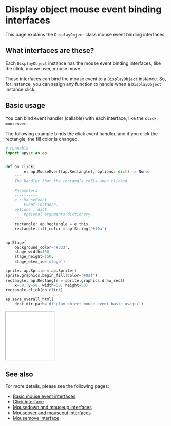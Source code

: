 # Display object mouse event binding interfaces

This page explains the `DisplayObject` class mouse event binding interfaces.

## What interfaces are these?

Each `DisplayObject` instance has the mouse event binding interfaces, like the click, mouse over, mouse move.

These interfaces can bind the mouse event to a `DisplayObject` instance. So, for instance, you can assign any function to handle when a `DisplayObject` instance click.

## Basic usage

You can bind event handler (callable) with each interface, like the `click`\, `mouseover`\.

The following example binds the click event handler, and if you click the rectangle, the fill color is changed.

```py
# runnable
import apysc as ap


def on_click(
        e: ap.MouseEvent[ap.Rectangle], options: dict) -> None:
    """
    The handler that the rectangle calls when clicked.

    Parameters
    ----------
    e : MouseEvent
        Event instance.
    options : dict
        Optional arguments dictionary.
    """
    rectangle: ap.Rectangle = e.this
    rectangle.fill_color = ap.String('#f0a')


ap.Stage(
    background_color='#333',
    stage_width=150,
    stage_height=150,
    stage_elem_id='stage')

sprite: ap.Sprite = ap.Sprite()
sprite.graphics.begin_fill(color='#0af')
rectangle: ap.Rectangle = sprite.graphics.draw_rect(
    x=50, y=50, width=50, height=50)
rectangle.click(on_click)

ap.save_overall_html(
    dest_dir_path='display_object_mouse_event_basic_usage/')
```

<iframe src="static/display_object_mouse_event_basic_usage/index.html" width="150" height="150"></iframe>

## See also

For more details, please see the following pages:

- [Basic mouse event interfaces](mouse_event_basic.md)
- [Click interface](click.md)
- [Mousedown and mouseup interfaces](mousedown_and_mouseup.md)
- [Mouseover and mouseout interfaces](mouseover_and_mouseout.md)
- [Mousemove interface](mousemove.md)